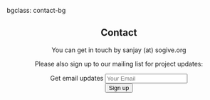bgclass: contact-bg

<div class="contact-bg">
</div>

<div class="col-md-12">
	<center>
	<H2>Contact</H2>
	</center>
</div>

<div class="col-md-12">
	<div class="col-md-offset-3 col-md-6">
		<center>
		<p>
		You can get in touch by <span class='email' name='sanjay' domain='sogive.org'>sanjay (at) sogive.org</span>
		</p>
		</center>
	</div>
	<div class="col-md-offset-3 col-md-6">
		<center>
		<p>
		Please also sign up to our mailing list for project updates: 
		</p>
		</center>
		<center>
		<form id='mailing-list' action='https://sogive.soda.sh/forms-form.json' class='form-inline'>
			<input type='hidden' name='mlist' value='company-news,product-news,marketing'>
			<div class='form-group'>
				<label class=''>Get email updates</label>  			
				<input class='form-control' type='email' name='email' placeholder='Your Email'>
			</div>
			<button class="btn btn-primary" type='submit'>Sign up</button>
		</form>
		</center>
	</div>
</div>        	

